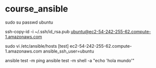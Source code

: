 # course_ansible



sudo su 
passwd ubuntu


ssh-copy-id -i ~/.ssh/id_rsa.pub ubuntu@ec2-54-242-255-62.compute-1.amazonaws.com



sudo vi /etc/ansible/hosts
[test]
ec2-54-242-255-62.compute-1.amazonaws.com ansible_ssh_user=ubuntu




ansible test -m ping
ansible test -m shell -a "echo 'hola mundo'"



